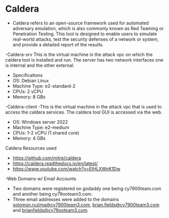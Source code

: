 # Caldera 
  - Caldera refers to an open-source framework used for automated adversary emulation, which is also commonly known as Red Teaming or Penetration Testing. This tool is designed to enable users to simulate real-world attacks, test the security defenses of a network or system, and provide a detailed report of the results.
    
  -Caldera-srv 
    This is the virtual machine in the attack vpc on which the caldera tool is installed and run. The server has two network interfaces one is internal and the other external.
   * Specifications
   * OS: Debian Linux
   * Machine Type: e2-standard-2
   * CPUs: 2 vCPU
   * Memory: 8 GBs
    
 -Caldera-client
 -This is the virtual machine in the attack vpc that is used to access the caldera services. The caldera tool GUI is accessed via the web.
  * OS: Windows server 2022
  * Machine Type: e2-medium
  * CPUs: 1-2 vCPU (1 shared core)
  * Memory: 4 GBs
  
Caldera Resources used
* https://github.com/mitre/caldera
* https://caldera.readthedocs.io/en/latest/
* https://www.youtube.com/watch?v=EIHLXWnK1Dw

-Web Domains w/ Email Accounts
  - Two domains were registered on godaddy one being cy7900team.com and another being cy79ooteam3.com.
  - Three email addresses were added to the domains solomon.ruzima@cy7900team3.com, brian.fields@cy7900team3.com and brianfields@cy79ooteam3.com.
